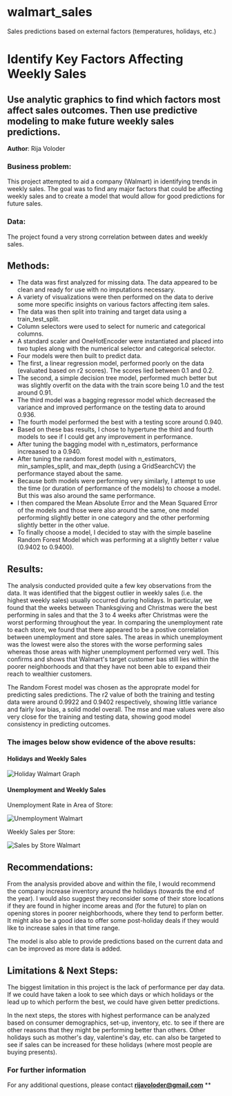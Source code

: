 # walmart_sales
Sales predictions based on external factors (temperatures, holidays, etc.)
# Identify Key Factors Affecting Weekly Sales
## Use analytic graphics to find which factors most affect sales outcomes. Then use predictive modeling to make future weekly sales predictions.

**Author**: Rija Voloder

### Business problem:

This project attempted to aid a company (Walmart) in identifying trends in weekly sales. The goal was to find any major factors that could be affecting weekly sales and to create a model that would allow for good predictions for future sales. 


### Data:
The project found a very strong correlation between dates and weekly sales. 


## Methods:
- The data was first analyzed for missing data. The data appeared to be clean and ready for use with no imputations necessary.
- A variety of visualizations were then performed on the data to derive some more specific insights on various factors affecting item sales. 
- The data was then split into training and target data using a train_test_split.
- Column selectors were used to select for numeric and categorical columns.
- A standard scaler and OneHotEncoder were instantiated and placed into two tuples along with the numerical selector and categorical selector.
- Four models were then built to predict data. 
- The first, a linear regression model, performed poorly on the data (evaluated based on r2 scores). The scores lied between 0.1 and 0.2.
- The second, a simple decision tree model, performed much better but was slightly overfit on the data with the train score being 1.0 and the test around 0.91. 
- The third model was a bagging regressor model which decreased the variance and improved performance on the testing data to around 0.936.
- The fourth model performed the best with a testing score around 0.940.
- Based on these bas results, I chose to hypertune the third and fourth models to see if I could get any improvement in performance. 
- After tuning the bagging model with n_estimators, performance increaased to a 0.940. 
- After tuning the random forest model with n_estimators, min_samples_split, and max_depth (using a GridSearchCV) the performance stayed about the same.
- Because both models were performing very similarly, I attempt to use the time (or duration of performance of the models) to choose a model. But this was also around the same performance.
- I then compared the Mean Absolute Error and the Mean Squared Error of the models and those were also around the same, one model performing slightly better in one category and the other performing slightly better in the other value.
- To finally choose a model, I decided to stay with the simple baseline Random Forest Model which was performing at a slightly better r value (0.9402 to 0.9400).

## Results:
The analysis conducted provided quite a few key observations from the data. It was identified that the biggest outlier in weekly sales (i.e. the highest weekly sales) usually occurred during holidays. In particular, we found that the weeks between Thanksgiving and Christmas were the best performing in sales and that the 3 to 4 weeks after Christmas were the worst performing throughout the year. In comparing the unemployment rate to each store, we found that there appeared to be a postive correlation between unemployment and store sales. The areas in which unemployment was the lowest were also the stores with the worse performing sales whereas those areas with higher unemployment performed very well. This confirms and shows that Walmart's target customer bas still lies within the poorer neighborhoods and that they have not been able to expand their reach to wealthier customers.  

The Random Forest model was chosen as the approprate model for predicting sales predictions. The r2 value of both the training and testing data were around 0.9922 and 0.9402 respectively, showing little variance and fairly low bias, a solid model overall. The mse and mae values were also very close for the training and testing data, showing good model consistency in predicting outcomes. 
### The images below show evidence of the above results:


#### Holidays and Weekly Sales

![Holiday Walmart Graph](https://user-images.githubusercontent.com/101893905/170766451-bdde262f-d4bf-44b1-8496-5f08bd4af70a.png)

#### Unemployment and Weekly Sales

Unemployment Rate in Area of Store:

![Unemployment Walmart](https://user-images.githubusercontent.com/101893905/170766714-e10e7479-5ca1-4b38-ae02-e1a9cd3cd87c.png)

Weekly Sales per Store:

![Sales by Store Walmart](https://user-images.githubusercontent.com/101893905/170766809-8cb5b669-fe49-4b7b-9ebf-610400e4f6ae.png)

## Recommendations:

From the analysis provided above and within the file, I would recommend the company increase inventory around the holidays (towards the end of the year). I would also suggest they reconsider some of their store locations if they are found in higher income areas and (for the future) to plan on opening stores in poorer neighborhoods, where they tend to perform better. It might also be a good idea to offer some post-holiday deals if they would like to increase sales in that time range. 

The model is also able to provide predictions based on the current data and can be improved as more data is added. 


## Limitations & Next Steps:

The biggest limitation in this project is the lack of performance per day data. If we could have taken a look to see which days or which holidays or the lead up to which perform the best, we could have given better predictions. 

In the next steps, the stores with highest performance can be analyzed based on consumer demographics, set-up, inventory, etc. to see if there are other reasons that they might be performing better than others. Other holidays such as mother's day, valentine's day, etc. can also be targeted to see if sales can be increased for these holidays (where most people are buying presents).

### For further information


For any additional questions, please contact **rijavoloder@gmail.com**
**
